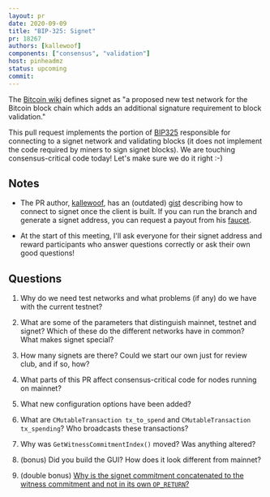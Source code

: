 ```yaml
---
layout: pr
date: 2020-09-09
title: "BIP-325: Signet"
pr: 18267
authors: [kallewoof]
components: ["consensus", "validation"]
host: pinheadmz
status: upcoming
commit:
---
```


The [Bitcoin wiki](https://en.bitcoin.it/wiki/Signet) defines signet as
"a proposed new test network for the Bitcoin block chain which adds an
additional signature requirement to block validation."

This pull request implements the portion of
[BIP325](https://github.com/bitcoin/bips/blob/master/bip-0325.mediawiki)
responsible for connecting to a signet network and validating blocks (it does
not implement the code required by miners to sign signet blocks). We are
touching consensus-critical code today! Let's make sure we do it right :-)

## Notes

- The PR author, [kallewoof](https://github.com/kallewoof), has an (outdated)
  [gist](https://gist.github.com/kallewoof/98b6d8dbe126d2b6f47da0ddccd2aa5a)
  describing how to connect to signet once the client is built. If you can run
  the branch and generate a signet address, you can request a payout from his
  [faucet](https://signet.bc-2.jp/).

- At the start of this meeting, I'll ask everyone for their signet address and
  reward participants who answer questions correctly or ask their own good
  questions!

## Questions

1. Why do we need test networks and what problems (if any) do we have with the
   current testnet?

2. What are some of the parameters that distinguish mainnet, testnet and
   signet?  Which of these do the different networks have in common? What makes
   signet special?

3. How many signets are there? Could we start our own just for review club, and
   if so, how?

4. What parts of this PR affect consensus-critical code for nodes running on
   mainnet?

5. What new configuration options have been added?

6. What are `CMutableTransaction tx_to_spend` and `CMutableTransaction
   tx_spending`?  Who broadcasts these transactions?

7. Why was `GetWitnessCommitmentIndex()` moved? Was anything altered?

8. (bonus) Did you build the GUI? How does it look different from mainnet?

9. (double bonus) [Why is the signet commitment concatenated to the witness
   commitment and not in its own
   `OP_RETURN`?](https://github.com/bitcoin/bips/pull/947/files#r463053062)

<!-- TODO: After meeting, uncomment and add meeting log between the irc tags
## Meeting Log

{% irc %}
{% endirc %}
-->
